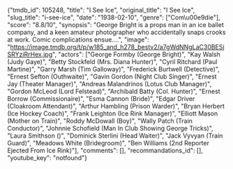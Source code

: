 {"tmdb_id": 105248, "title": "I See Ice", "original_title": "I See Ice", "slug_title": "i-see-ice", "date": "1938-02-10", "genre": ["Com\u00e9die"], "score": "8.8/10", "synopsis": "George Bright is a props man in an ice ballet company, and a keen amateur photographer who accidentally snaps crooks at work. Comic complications ensue....", "image": "https://image.tmdb.org/t/p/w185_and_h278_bestv2/a7gWdNNgLaC30BESjSRYziRrHex.jpg", "actors": ["George Formby (George Bright)", "Kay Walsh (Judy Gaye)", "Betty Stockfeld (Mrs. Diana Hunter)", "Cyril Ritchard (Paul Martine)", "Garry Marsh (Tim Galloway)", "Frederick Burtwell (Detective)", "Ernest Sefton (Outhwaite)", "Gavin Gordon (Night Club Singer)", "Ernest Jay (Theater Manager)", "Andreas Malandrinos (Lotus Club Manager)", "Gordon McLeod (Lord Felstead)", "Archibald Batty (Col. Hunter)", "Ernest Borrow (Commissionaire)", "Esma Cannon (Bride)", "Edgar Driver (Cloakroom Attendant)", "Arthur Hambling (Prison Warder)", "Bryan Herbert (Ice Hockey Coach)", "Frank Leighton (Ice Rink Manager)", "Elliott Mason (Mother on Train)", "Roddy McDowall (Boy)", "Wally Patch (Train Conductor)", "Johnnie Schofield (Man In Club Showing George Tricks)", "Laura Smithson ()", "Dominick Sterlini (Head Waiter)", "Jack Vyvyan (Train Guard)", "Meadows White (Bridegroom)", "Ben Williams (2nd Reporter Ejected From Ice Rink)"], "comments": [], "recommandations_id": [], "youtube_key": "notfound"}